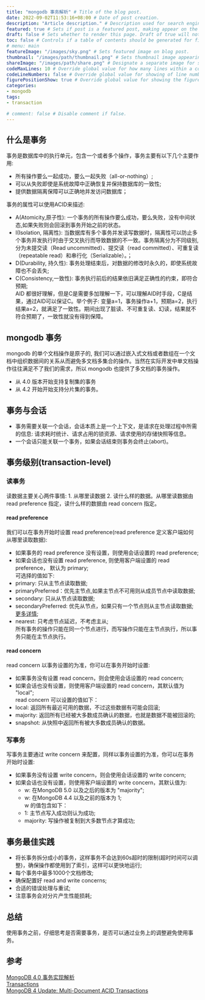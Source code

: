 ```yaml
---
title: "mongodb 事务解析" # Title of the blog post.   
date: 2022-09-02T11:53:16+08:00 # Date of post creation.
description: "Article description." # Description used for search engine.
featured: true # Sets if post is a featured post, making appear on the home page side bar.
draft: false # Sets whether to render this page. Draft of true will not be rendered.
toc: false # Controls if a table of contents should be generated for first-level links automatically.
# menu: main
featureImage: "/images/sky.png" # Sets featured image on blog post.
thumbnail: "/images/path/thumbnail.png" # Sets thumbnail image appearing inside card on homepage.
shareImage: "/images/path/share.png" # Designate a separate image for social media sharing.
codeMaxLines: 10 # Override global value for how many lines within a code block before auto-collapsing.
codeLineNumbers: false # Override global value for showing of line numbers within code block.
figurePositionShow: true # Override global value for showing the figure label.
categories:
- mongodb
tags:
- transaction

# comment: false # Disable comment if false.
---
```


## 什么是事务
事务是数据库中的执行单元，包含一个或者多个操作，事务主要有以下几个主要作用:    
- 所有操作要么一起成功，要么一起失败（all-or-nothing）;   
- 可以从失败即使是系统故障中正确恢复并保持数据库的一致性;   
- 提供数据隔离保障可以正确地并发访问数据库；   

事务的属性可以使用ACID来描述:  
- A(Atomicity,原子性): 一个事务的所有操作要么成功，要么失败，没有中间状态,如果失败则会回滚到事务开始之前的状态。  
- I(Isolation, 隔离性): 当数据库有多个事务并发读写数据时，隔离性可以防止多个事务并发执行时由于交叉执行而导致数据的不一致。事务隔离分为不同级别,分为未提交读（Read uncommitted）、提交读（read committed）、可重复读（repeatable read）和串行化（Serializable）。；     
- D(Durability, 持久性): 事务处理结束后，对数据的修改时永久的，即使系统故障也不会丢失;    
- C(Consistency,一致性):  事务执行前后的结果依旧满足正确性的约束，即符合预期;  
AID 都很好理解，但是C是需要多加理解一下，可以理解AID时手段，C是结果，通过AID可以保证C。举个例子: 变量a=1，事务操作a+1，预期a=2，执行结果a=2，就满足了一致性。期间出现了脏读、不可重复读、幻读，结果就不符合预期了，一致性就没有得到保障。


## mongodb 事务
mongodb 的单个文档操作是原子的, 我们可以通过嵌入式文档或者数组在一个文档中组织数据间的关系从而避免多文档多集合的操作。当然在实际开发中单文档操作往往满足不了我们的需求，所以 mongodb 也提供了多文档的事务操作。  
- 从 4.0 版本开始支持复制集的事务  
- 从 4.2 开始开始支持分片集的事务。


## 事务与会话  
- 事务需要关联一个会话，会话本质上是一个上下文，是请求在处理过程中所需的信息: 请求耗时统计、请求占用的锁资源、请求使用的存储快照等信息。  
- 一个会话只能关联一个事务，如果会话结束则事务会终止(abort)。   

## 事务级别(transaction-level)  
### 读事务
读数据主要关心两件事情: 1. 从哪里读数据 2. 读什么样的数据。从哪里读数据由 read preference 指定，读什么样的数据由
read concern 指定。
#### read preference
我们可以在事务开始时设置  read preference(read preference 定义客户端如何从哪里读取数据):  
- 如果事务的 read preference 没有设置，则使用会话设置的 read preference;  
- 如果会话也没有设置 read preference, 则使用客户端设置的 read preference， 默认为 primary;  
可选择的值如下:
- primary: 只从主节点读取数据;  
- primaryPreferred：优先主节点,如果主节点不可用则从成员节点中读取数据;    
- secondary: 只从从节点读取数据;  
- secondaryPreferred: 优先从节点，如果只有一个节点则从主节点读取数据; [更多详情](https://www.mongodb.com/docs/manual/core/read-preference/#mongodb-readmode-secondaryPreferred);  
- nearest: 只考虑节点延迟，不考虑主从;  
所有事务的操作只能在同一个节点进行，而写操作只能在主节点执行，所以事务只能在主节点执行。
#### read concern 
read concern 以事务设置的为准，你可以在事务开始时设置:
- 如果事务没有设置 read concern，则会使用会话设置的 read concern;  
- 如果会话也没有设置，则使用客户端设置的 read concern，其默认值为 "local";  
read concern 可以设置的值如下：  
- local: 返回所有最近可用的数据，不过这些数据有可能会回滚;  
- majority: 返回所有已经被大多数成员确认的数据，也就是数据不能被回滚的;  
- snapshot:  从快照中返回所有被大多数成员确认的数据。


### 写事务  
写事务主要通过  write concern 来配置，同样以事务设置的为准，你可以在事务开始时设置:
- 如果事务没有设置 write concern，则会使用会话设置的 write concern;
- 如果会话也没有设置，则使用客户端设置的 write concern，其默认值为:
  - w: 在MongoDB 5.0 以及之后的版本为 "majority";   
  - w: 在MongoDB 4.4 以及之前的版本为 1;   
w 的值包含如下：  
  - 1: 主节点写入成功则认为成功;  
  - majority: 写操作被复制到大多数节点才算成功;  
## 事务最佳实践  
- 将长事务拆分成小的事务，这样事务不会达到60s超时的限制(超时时间可以调整)，确保操作都使用到了索引，这样可以更快地运行;  
- 每个事务中最多1000个文档修改;  
- 确保配置好 read and write concerns;  
- 合适的错误处理与重试;
- 注意事务会对分片产生性能损耗;  
    
## 总结
使用事务之前，仔细思考是否需要事务，是否可以通过业务上的调整避免使用事务。  

## 参考
[MongoDB 4.0 事务实现解析](https://mongoing.com/%3Fp%3D6084)  
[Transactions](https://www.mongodb.com/docs/manual/core/transactions/#transactions-and-sessions)   
[MongoDB 4 Update: Multi-Document ACID Transactions](https://www.mongodb.com/blog/post/mongodb-multi-document-acid-transactions-general-availability)  





















